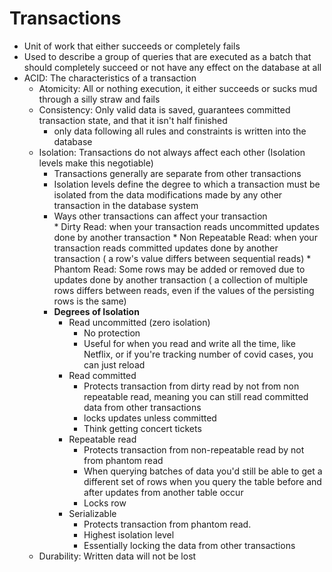 # Transactions
* Unit of work that either succeeds or completely fails
* Used to describe a group of queries that are executed as a batch that should completely succeed or not have any effect on the database at all
* ACID: The characteristics of a transaction
    * Atomicity: All or nothing execution, it either succeeds or sucks mud through a silly straw and fails
    * Consistency: Only valid data is saved, guarantees committed transaction state, and that it isn't half finished
        * only data following all rules and constraints is written into the database
    * Isolation: Transactions do not always affect each other (Isolation levels make this negotiable)
        * Transactions generally are separate from other transactions
        * Isolation levels define the degree to which a transaction must be isolated from the data modifications made by any other transaction in the database system
        * Ways other transactions can affect your transaction    
                * Dirty Read: when your transaction reads uncommitted updates done by another transaction
                * Non Repeatable Read: when your transaction reads committed updates done by another transaction ( a row's value differs between sequential reads)
                * Phantom Read: Some rows may be added or removed due to updates done by another transaction ( a collection of multiple rows differs between reads, even if the values of the persisting rows is the same)
        * **Degrees of Isolation**
            * Read uncommitted (zero isolation)
                * No protection
                * Useful for when you read and write all the time, like Netflix, or if you're tracking number of covid cases, you can just reload
            * Read committed
                * Protects transaction from dirty read by not from non repeatable read, meaning you can still read committed data from other transactions
                * locks updates unless committed
                * Think getting concert tickets
            * Repeatable read
                * Protects transaction from non-repeatable read by not from phantom read
                * When querying batches of data you'd still be able to get a different set of rows when you query the table before and after updates from another table occur
                * Locks row
            * Serializable
                * Protects transaction from phantom read. 
                * Highest isolation level
                * Essentially locking the data from other transactions
    * Durability: Written data will not be lost